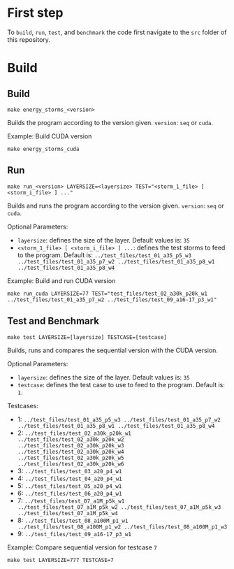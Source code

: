 # First step
To `build`, `run`, `test`, and `benchmark` the code first navigate to the `src` folder of this repository.

# Build

## Build
```console
make energy_storms_<version>
```
Builds the program according to the version given. `version`: `seq` or `cuda`.

Example: Build CUDA version
```console
make energy_storms_cuda
```

## Run
```console
make run_<version> LAYERSIZE=<layersize> TEST="<storm_1_file> [ <storm_i_file> ] ..."
```
Builds and runs the program according to the version given. `version`: `seq` or `cuda`.

Optional Parameters:
- `layersize`: defines the size of the layer. Default values is: `35`
- `<storm_1_file> [ <storm_i_file> ] ...`: defines the test storms to feed to the program. Default is: `../test_files/test_01_a35_p5_w3 ../test_files/test_01_a35_p7_w2 ../test_files/test_01_a35_p8_w1 ../test_files/test_01_a35_p8_w4`

Example: Build and run CUDA version
```console
make run_cuda LAYERSIZE=77 TEST="test_files/test_02_a30k_p20k_w1 ../test_files/test_01_a35_p7_w2 ../test_files/test_09_a16-17_p3_w1"
```

## Test and Benchmark
```console
make test LAYERSIZE=[layersize] TESTCASE=[testcase]
```
Builds, runs and compares the sequential version with the CUDA version.

Optional Parameters:
- `layersize`: defines the size of the layer. Default values is: `35`
- `testcase`: defines the test case to use to feed to the program. Default is: `1`.

Testcases:
- 1: `../test_files/test_01_a35_p5_w3 ../test_files/test_01_a35_p7_w2 ../test_files/test_01_a35_p8_w1 ../test_files/test_01_a35_p8_w4`
- 2: `../test_files/test_02_a30k_p20k_w1 ../test_files/test_02_a30k_p20k_w2 ../test_files/test_02_a30k_p20k_w3 ../test_files/test_02_a30k_p20k_w4 ../test_files/test_02_a30k_p20k_w5 ../test_files/test_02_a30k_p20k_w6`
- 3: `../test_files/test_03_a20_p4_w1`
- 4: `../test_files/test_04_a20_p4_w1`
- 5: `../test_files/test_05_a20_p4_w1`
- 6: `../test_files/test_06_a20_p4_w1`
- 7: `../test_files/test_07_a1M_p5k_w1 ../test_files/test_07_a1M_p5k_w2 ../test_files/test_07_a1M_p5k_w3 ../test_files/test_07_a1M_p5k_w4`
- 8: `../test_files/test_08_a100M_p1_w1 ../test_files/test_08_a100M_p1_w2 ../test_files/test_08_a100M_p1_w3`
- 9: `../test_files/test_09_a16-17_p3_w1`

Example: Compare sequential version for testcase `7`
```console
make test LAYERSIZE=777 TESTCASE=7
```




